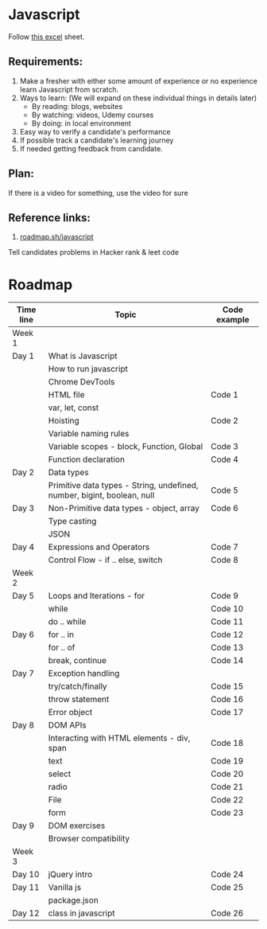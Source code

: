 # Javascript

Follow [this excel](https://reckonsystech-my.sharepoint.com/:x:/r/personal/dinesh_reckonsys_com/_layouts/15/Doc.aspx?sourcedoc=%7B37F1293D-B0DA-4802-904B-7ED519ECFF89%7D&file=Javascript%20curriculum.xlsx&action=default&mobileredirect=true) sheet.

## Requirements:

1. Make a fresher with either some amount of experience or no experience learn Javascript from scratch.
2. Ways to learn: (We will expand on these individual things in details later)
    - By reading: blogs, websites
    - By watching: videos, Udemy courses
    - By doing: in local environment
3. Easy way to verify a candidate's performance
4. If possible track a candidate's learning journey
5. If needed getting feedback from candidate.

## Plan:

If there is a video for something, use the video for sure

## Reference links:

1. [roadmap.sh/javascript](https://roadmap.sh/javascript)

Tell candidates problems in Hacker rank & leet code

# Roadmap


|Time line	| Topic	| Code example |
|-----------|-------|--------------|
|Week 1		|       |              |
|Day 1	    | What is Javascript | |	
|	| How to run javascript	| |
|	| Chrome DevTools	| |
|	| HTML file	| Code 1 |
|	| var, let, const	| |
|	| Hoisting	| Code 2 |
|	| Variable naming rules | |	
|	| Variable scopes - block, Function, Global	| Code 3 |
|	| Function declaration	| Code 4 |
|Day 2	|Data types	| |
|	| Primitive data types - String, undefined, number, bigint, boolean, null |	Code 5 |
|Day 3	| Non-Primitive data types - object, array	| Code 6 |
|	| Type casting	| |
|	| JSON	| | 	
|Day 4	| Expressions and Operators	| Code 7 |
|	| Control Flow - if .. else, switch |	Code 8|
|Week 2 | | |		
|Day 5	| Loops and Iterations - for	| Code 9 |
|	| while	| Code 10 |
|	| do .. while	| Code 11 |
|Day 6	| for .. in	| Code 12 |
|	| for .. of	| Code 13 |
|	| break, continue	| Code 14 |
|Day 7	| Exception handling	| |
|	| try/catch/finally	| Code 15 |
|	| throw statement	| Code 16 |
|	| Error object	| Code 17 |
|Day 8	| DOM APIs	| |
|	| Interacting with HTML elements - div, span |	Code 18 |
|	| text |	Code 19 |
|	| select |	Code 20 |
|	| radio |	Code 21 |
|	| File |	Code 22 |
|	| form |	Code 23 |
|Day 9	| DOM exercises	| |
|	| Browser compatibility	|
|Week 3		
|Day 10	| jQuery intro	| Code 24 |
|Day 11	| Vanilla js	| Code 25 |
|	| package.json	| |
|Day 12	| class in javascript |	Code 26 |